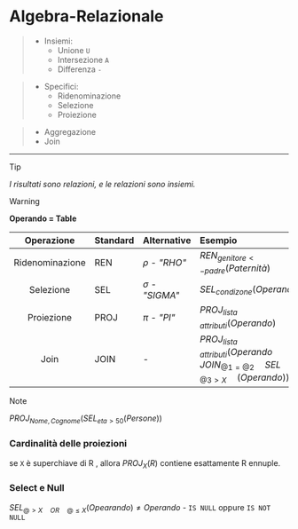 # Algebra-Relazionale

>- Insiemi:
>    - Unione `U`
>    - Intersezione `A`
>    - Differenza `-`

>- Specifici: 
>    - Ridenominazione
>    - Selezione
>    - Proiezione

>- Aggregazione
>- Join

***
>[!TIP]
>*I risultati sono relazioni, e le relazioni sono insiemi.*

>[!WARNING]
>**Operando = Table**

| Operazione | Standard | Alternative | Esempio |
| :--: | :-- |  :-- | :-- |
| Ridenominazione | REN | $`\rho`$ - *"RHO"*  | $`REN _{genitore <- padre} (Paternità)`$ |
| Selezione | SEL | $`\sigma`$ - *"SIGMA"*  | $`SEL _{condizone} (Operando)`$ |
| Proiezione | PROJ | $`\pi`$ - *"PI"*  | $`PROJ _{lista\quad attributi} (Operando)`$ |
| Join | JOIN | -  | $`PROJ _{lista \quad attributi} (Operando \quad JOIN _{@1 = @2} \quad SEL \quad _{@3>X} \quad (Operando))`$ |

>[!NOTE]
>$`PROJ _{Nome, Cognome} (SEL _{eta > 50} (Persone))`$

### Cardinalità delle proiezioni
se `X` è superchiave di R , allora  $`PROJ _X (R)`$ contiene esattamente R ennuple.
### Select e Null
$`SEL _{@ > X \quad OR \quad @ \leq X} (Opearando) \neq Operando`$ - `IS NULL` oppure `IS NOT NULL`
